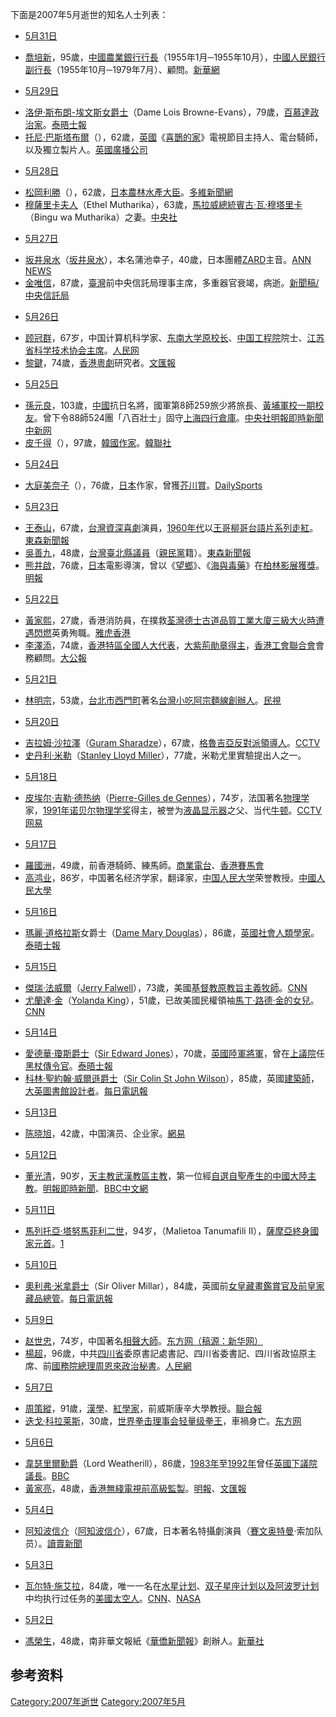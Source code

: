 下面是2007年5月逝世的知名人士列表：

  - [5月31日](../Page/5月31日.md "wikilink")

<!-- end list -->

  - [喬培新](https://zh.wikipedia.org/wiki/喬培新 "wikilink")，95歲，[中國農業銀行行長](https://zh.wikipedia.org/wiki/中國農業銀行 "wikilink")（1955年1月─1955年10月），[中國人民銀行副行長](https://zh.wikipedia.org/wiki/中國人民銀行 "wikilink")（1955年10月─1979年7月）、顧問。[新華網](http://news.xinhuanet.com/politics/2007-06/08/content_6216461.htm)

<!-- end list -->

  - [5月29日](../Page/5月29日.md "wikilink")

<!-- end list -->

  - [洛伊·斯布朗-埃文斯女爵士](https://zh.wikipedia.org/wiki/洛伊·斯布朗-埃文斯 "wikilink")（Dame Lois Browne-Evans），79歲，[百慕達](https://zh.wikipedia.org/wiki/百慕達 "wikilink")[政治家](../Page/政治家.md "wikilink")。[泰晤士報](http://www.timesonline.co.uk/tol/comment/obituaries/article1862391.ece)
  - [托尼·巴斯塔布爾](../Page/托尼·巴斯塔布爾.md "wikilink")（），62歲，[英國](https://zh.wikipedia.org/wiki/英國 "wikilink")《[喜鵲的家](https://zh.wikipedia.org/wiki/:en:Magpie_\(TV_series\) "wikilink")》電視節目主持人、電台騎師，以及獨立製片人。[英國廣播公司](http://news.bbc.co.uk/1/hi/entertainment/6709139.stm)

<!-- end list -->

  - [5月28日](../Page/5月28日.md "wikilink")

<!-- end list -->

  - [松岡利勝](https://zh.wikipedia.org/wiki/松岡利勝 "wikilink")（），62歲，[日本](../Page/日本.md "wikilink")[農林水產大臣](https://zh.wikipedia.org/wiki/農林水產大臣 "wikilink")。[多維新聞網](https://web.archive.org/web/20180927012152/http://www5.chinesenewsnet.com/MainNews/Topics/2007_5_28_4_23_10_1.html)
  - [穆薩里卡夫人](https://zh.wikipedia.org/wiki/穆薩里卡夫人 "wikilink")（Ethel Mutharika），63歲，[馬拉威總統](https://zh.wikipedia.org/wiki/馬拉威 "wikilink")[賓古·瓦·穆塔里卡](https://zh.wikipedia.org/wiki/賓古·瓦·穆塔里卡 "wikilink")（Bingu wa Mutharika）之妻。[中央社](http://news.yam.com/cna/international/200706/20070610366430.html)

<!-- end list -->

  - [5月27日](../Page/5月27日.md "wikilink")

<!-- end list -->

  - [坂井泉水](../Page/坂井泉水.md "wikilink")（[坂井泉水](https://zh.wikipedia.org/wiki/:ja:坂井泉水 "wikilink")），本名蒲池幸子，40歲，日本團體[ZARD](../Page/ZARD.md "wikilink")主音。[ANN NEWS](http://www.tv-asahi.co.jp/ann/news/web/soci_news4.html?now=20070528123516)
  - [金唯信](https://zh.wikipedia.org/wiki/金唯信 "wikilink")，87歲，[臺灣](../Page/臺灣.md "wikilink")前中央信託局理事主席，多重器官衰竭，病逝。[新聞稿/中央信託局](http://www.mof.gov.tw/ct.asp?xItem=39348&ctNode=407)

<!-- end list -->

  - [5月26日](../Page/5月26日.md "wikilink")

<!-- end list -->

  - [顾冠群](../Page/顾冠群.md "wikilink")，67岁，中国计算机科学家、[东南大学原校长](https://zh.wikipedia.org/wiki/东南大学 "wikilink")、[中国工程院](../Page/中国工程院.md "wikilink")院士、[江苏省科学技术协会主席](https://zh.wikipedia.org/wiki/江苏省科学技术协会 "wikilink")。[人民网](https://web.archive.org/web/20160304121246/http://npc.people.com.cn/GB/15017/5804871.html)
  - [黎鍵](https://zh.wikipedia.org/wiki/黎鍵 "wikilink")，74歲，[香港](../Page/香港.md "wikilink")[粵劇](../Page/粵劇.md "wikilink")研究者。[文匯報](http://paper.wenweipo.com/2007/06/05/XQ0706050007.htm)

<!-- end list -->

  - [5月25日](../Page/5月25日.md "wikilink")

<!-- end list -->

  - [孫元良](https://zh.wikipedia.org/wiki/孫元良 "wikilink")，103歲，[中國](../Page/中國.md "wikilink")抗日名將，國軍第8師259旅少將旅長、[黃埔軍校一期校友](https://zh.wikipedia.org/wiki/黃埔軍校 "wikilink")。曾下令88師524團「八百壯士」固守[上海](https://zh.wikipedia.org/wiki/上海 "wikilink")[四行倉庫](https://zh.wikipedia.org/wiki/四行倉庫 "wikilink")。[中央社](http://news.yam.com/cna/politics/200706/20070610365324.html)[明報即時新聞](https://web.archive.org/web/20071009084403/http://www.mpinews.com/htm/INews/20070610/ca71328k.htm)[中新网](http://estate.chinanews.com.cn/tw/twyw/news/2007/06-10/954423.shtml)
  - [皮千得](https://zh.wikipedia.org/wiki/皮千得 "wikilink")（），97歲，[韓國作家](https://zh.wikipedia.org/wiki/韓國 "wikilink")。[韓聯社](http://news.msn.com.tw/photo.aspx?id=514)

<!-- end list -->

  - [5月24日](../Page/5月24日.md "wikilink")

<!-- end list -->

  - [大庭美奈子](https://zh.wikipedia.org/wiki/大庭美奈子 "wikilink")（），76歲，[日本](../Page/日本.md "wikilink")作家，曾獲[芥川賞](https://zh.wikipedia.org/wiki/芥川賞 "wikilink")。[DailySports](https://web.archive.org/web/20070526052929/http://www.daily.co.jp/newsflash/2007/05/24/0000349292.shtml)

<!-- end list -->

  - [5月23日](../Page/5月23日.md "wikilink")

<!-- end list -->

  - [王泰山](https://zh.wikipedia.org/wiki/王泰山 "wikilink")，67歲，[台灣資深](https://zh.wikipedia.org/wiki/台灣 "wikilink")[喜劇](../Page/喜劇.md "wikilink")演員，[1960年代](../Page/1960年代.md "wikilink")以[王哥柳哥](https://zh.wikipedia.org/wiki/王哥柳哥 "wikilink")[台語片系列走紅](https://zh.wikipedia.org/wiki/台語片 "wikilink")。[東森新聞報](http://news.yam.com/ettoday/entertain/200705/20070524301096.html)
  - [吳善九](../Page/吳善九.md "wikilink")，48歲，[台灣](https://zh.wikipedia.org/wiki/台灣 "wikilink")[臺北縣議員](https://zh.wikipedia.org/wiki/新北市 "wikilink")（[親民黨](../Page/親民黨.md "wikilink")籍）。[東森新聞報](http://www.ettoday.com/2007/05/23/91-2100986.htm)
  - [熊井啟](../Page/熊井啟.md "wikilink")，76歲，[日本](../Page/日本.md "wikilink")電影導演，曾以《[望鄉](https://zh.wikipedia.org/wiki/望鄉 "wikilink")》、《[海與毒藥](../Page/海與毒藥.md "wikilink")》在[柏林影展獲獎](https://zh.wikipedia.org/wiki/柏林影展 "wikilink")。[明報](http://news.sina.com.tw/ents/mingpao/cn/2007-05-24/050812517999.shtml)

<!-- end list -->

  - [5月22日](../Page/5月22日.md "wikilink")

<!-- end list -->

  - [黃家熙](../Page/黃家熙.md "wikilink")，27歲，香港消防員，在撲救[荃灣](../Page/荃灣.md "wikilink")[德士古道](../Page/德士古道.md "wikilink")[品質工業大廈三級大火時遭遇](https://zh.wikipedia.org/wiki/品質工業大廈 "wikilink")[閃燃](../Page/閃燃.md "wikilink")英勇殉職。[雅虎香港](https://web.archive.org/web/20070524091047/http://hk.news.yahoo.com/070522/60/27z2m.html)
  - [李澤添](https://zh.wikipedia.org/wiki/李澤添 "wikilink")，74歲，[香港特區](https://zh.wikipedia.org/wiki/香港特區 "wikilink")[全國人大代表](https://zh.wikipedia.org/wiki/全國人大 "wikilink")，[大紫荊勛章得主](https://zh.wikipedia.org/wiki/大紫荊勛章 "wikilink")，[香港工會聯合會](../Page/香港工會聯合會.md "wikilink")會務顧問。[大公報](https://web.archive.org/web/20080426234457/http://www.takungpao.com/news/07/05/23/GW-740478.htm)

<!-- end list -->

  - [5月21日](../Page/5月21日.md "wikilink")

<!-- end list -->

  - [林明宗](https://zh.wikipedia.org/wiki/林明宗 "wikilink")，53歲，[台北市](https://zh.wikipedia.org/wiki/台北市 "wikilink")[西門町](../Page/西門町.md "wikilink")著名[台灣小吃](../Page/台灣小吃.md "wikilink")[阿宗麵線創辦人](https://zh.wikipedia.org/wiki/阿宗麵線 "wikilink")。[民視](http://news.sina.com.tw/society/ftv/tw/2007-05-26/201712523006.shtml)

<!-- end list -->

  - [5月20日](../Page/5月20日.md "wikilink")

<!-- end list -->

  - [吉拉姆·沙拉澤](https://zh.wikipedia.org/wiki/吉拉姆·沙拉澤 "wikilink")（[Guram Sharadze](https://zh.wikipedia.org/wiki/:en:Guram_Sharadze "wikilink")），67歲，[格魯吉亞反對派領導人](https://zh.wikipedia.org/wiki/格魯吉亞 "wikilink")。[CCTV](http://news.cctv.com/world/20070521/102361.shtml)
  - [史丹利·米勒](../Page/史丹利·米勒.md "wikilink")（[Stanley Lloyd Miller](https://zh.wikipedia.org/wiki/:en:Stanley_Lloyd_Miller "wikilink")），77歲，米勒尤里實驗提出人之一。

<!-- end list -->

  - [5月18日](../Page/5月18日.md "wikilink")

<!-- end list -->

  - [皮埃尔·吉勒·德热纳](https://zh.wikipedia.org/wiki/皮埃尔·吉勒·德热纳 "wikilink")（[Pierre-Gilles de Gennes](https://zh.wikipedia.org/wiki/:en:Pierre-Gilles_de_Gennes "wikilink")），74岁，法国著名[物理学](../Page/物理学.md "wikilink")家，[1991年](../Page/1991年.md "wikilink")[诺贝尔物理学奖](../Page/诺贝尔物理学奖.md "wikilink")得主，被誉为[液晶显示器](../Page/液晶显示器.md "wikilink")之父、当代[牛顿](https://zh.wikipedia.org/wiki/牛顿 "wikilink")。[CCTV](http://news.cctv.com/world/20070523/104211.shtml)[网易](http://news.163.com/07/0523/14/3F6FE78L0001121M.html)

<!-- end list -->

  - [5月17日](../Page/5月17日.md "wikilink")

<!-- end list -->

  - [羅國洲](../Page/羅國洲.md "wikilink")，49歲，前香港騎師、練馬師。[商業電台](http://pshweb02.881903.com/apps/news/html/news/20070517/2007051718112285500.htm)、[香港賽馬會](http://www.hkjc.com/chinese/news/news_2007051716020.htm)
  - [高鸿业](https://zh.wikipedia.org/wiki/高鸿业 "wikilink")，86岁，中国著名经济学家，翻译家，[中国人民大学](../Page/中国人民大学.md "wikilink")荣誉教授。[中國人民大學](https://web.archive.org/web/20070621134037/http://news.ruc.edu.cn/040107/article/07-05/22063.htm)

<!-- end list -->

  - [5月16日](../Page/5月16日.md "wikilink")

<!-- end list -->

  - [瑪麗·道格拉斯](../Page/瑪麗·道格拉斯.md "wikilink")女爵士（[Dame Mary Douglas](https://zh.wikipedia.org/wiki/:en:Mary_Douglas "wikilink")），86歲，[英國](https://zh.wikipedia.org/wiki/英國 "wikilink")[社會人類學家](https://zh.wikipedia.org/wiki/人類學家 "wikilink")。[泰晤士報](http://www.timesonline.co.uk/tol/comment/obituaries/article1805952.ece)

<!-- end list -->

  - [5月15日](../Page/5月15日.md "wikilink")

<!-- end list -->

  - [傑瑞·法威爾](../Page/傑瑞·法威爾.md "wikilink")（[Jerry Falwell](https://zh.wikipedia.org/wiki/:en:Jerry_Falwell "wikilink")），73歲，美國[基督教原教旨主義牧師](https://zh.wikipedia.org/wiki/基督教原教旨主義 "wikilink")。[CNN](https://web.archive.org/web/20070517114542/http://us.cnn.com/2007/US/05/15/jerry.falwell.ap/index.html)
  - [尤蘭達·金](https://zh.wikipedia.org/wiki/尤蘭達·金 "wikilink")（[Yolanda King](https://zh.wikipedia.org/wiki/:en:Yolanda_King "wikilink")），51歲，已故美國民權領袖[馬丁·路德·金的女兒](https://zh.wikipedia.org/wiki/馬丁·路德·金 "wikilink")。[CNN](https://web.archive.org/web/20070523175242/http://www.cnn.com/2007/US/05/16/obit.king.ap/index.html)

<!-- end list -->

  - [5月14日](../Page/5月14日.md "wikilink")

<!-- end list -->

  - [愛德華·瓊斯爵士](https://zh.wikipedia.org/wiki/愛德華·瓊斯 "wikilink")（[Sir Edward Jones](https://zh.wikipedia.org/wiki/:en:Edward_Jones "wikilink")），70歲，[英國陸軍](https://zh.wikipedia.org/wiki/英國陸軍 "wikilink")[將軍](https://zh.wikipedia.org/wiki/將軍 "wikilink")，曾在[上議院](../Page/上議院.md "wikilink")任[黑杖傳令官](https://zh.wikipedia.org/wiki/黑杖傳令官 "wikilink")。[泰晤士報](http://www.timesonline.co.uk/tol/comment/obituaries/article1800702.ece)
  - [科林·聖約翰·威爾遜爵士](https://zh.wikipedia.org/wiki/科林·聖約翰·威爾遜 "wikilink")（[Sir Colin St John Wilson](https://zh.wikipedia.org/wiki/:en:Colin_St_John_Wilson "wikilink")），85歲，英國[建築師](https://zh.wikipedia.org/wiki/建築師 "wikilink")，[大英圖書館設計者](https://zh.wikipedia.org/wiki/大英圖書館 "wikilink")。[每日電訊報](http://www.telegraph.co.uk/news/main.jhtml?view=DETAILS&grid=&xml=/news/2007/05/16/db1601.xml)

<!-- end list -->

  - [5月13日](../Page/5月13日.md "wikilink")

<!-- end list -->

  - [陈晓旭](../Page/陈晓旭.md "wikilink")，42歲，中国演员、企业家。[網易](http://ent.163.com/07/0517/05/3EM1IH8L00031H2L.html)

<!-- end list -->

  - [5月12日](../Page/5月12日.md "wikilink")

<!-- end list -->

  - [董光清](../Page/董光清.md "wikilink")，90岁，[天主教](../Page/天主教.md "wikilink")[武漢教區主教](https://zh.wikipedia.org/wiki/武漢 "wikilink")，第一位經[自選自聖產生的中國大陸主教](https://zh.wikipedia.org/wiki/中國大陸自選自聖主教列表 "wikilink")。[明報即時新聞](https://web.archive.org/web/20070930181527/http://www.mpinews.com/htm/INews/20070512/ca62142a.htm)、[BBC中文網](http://news.bbc.co.uk/chinese/trad/hi/newsid_6650000/newsid_6650700/6650797.stm)

<!-- end list -->

  - [5月11日](../Page/5月11日.md "wikilink")

<!-- end list -->

  - [馬列托亞·塔努馬菲利二世](https://zh.wikipedia.org/wiki/馬列托亞·塔努馬菲利二世 "wikilink")，94岁，（Malietoa Tanumafili II），[薩摩亞終身](https://zh.wikipedia.org/wiki/薩摩亞 "wikilink")[國家元首](https://zh.wikipedia.org/wiki/國家元首 "wikilink")。[1](http://www.smh.com.au/news/World/Samoan-king-dies-at-the-age-of-94/2007/05/13/1178994972370.html)

<!-- end list -->

  - [5月10日](../Page/5月10日.md "wikilink")

<!-- end list -->

  - [奧利弗·米拿爵士](https://zh.wikipedia.org/wiki/奧利弗·米拿 "wikilink")（Sir Oliver Millar），84歲，英國前[女皇藏畫鑑賞官及前](https://zh.wikipedia.org/wiki/女皇藏畫鑑賞官 "wikilink")[皇家藏品總管](https://zh.wikipedia.org/wiki/皇家藏品總管 "wikilink")。[每日電訊報](http://www.telegraph.co.uk/news/main.jhtml?view=DETAILS&grid=&xml=/news/2007/05/14/db1401.xml)

<!-- end list -->

  - [5月9日](../Page/5月9日.md "wikilink")

<!-- end list -->

  - [赵世忠](https://zh.wikipedia.org/wiki/赵世忠 "wikilink")，74岁，中国著名[相聲大師](https://zh.wikipedia.org/wiki/相聲 "wikilink")。[东方网（稿源：新华网）](http://pinglun.eastday.com/p/20070511/u1a2822637.html)
  - [楊超](https://zh.wikipedia.org/wiki/楊超_\(政治秘書\) "wikilink")，96歲，中共[四川省](../Page/四川省.md "wikilink")委原書記處書記、四川省委書記、四川省政協原主席、前[國務院總理](https://zh.wikipedia.org/wiki/國務院總理 "wikilink")[周恩來政治秘書](https://zh.wikipedia.org/wiki/周恩來 "wikilink")。[人民網](https://web.archive.org/web/20120607123707/http://cpc.people.com.cn/GB/64093/64387/5881683.html)

<!-- end list -->

  - [5月7日](../Page/5月7日.md "wikilink")

<!-- end list -->

  - [周策縱](../Page/周策縱.md "wikilink")，91歲，[漢學](https://zh.wikipedia.org/wiki/漢學 "wikilink")、[紅學家](https://zh.wikipedia.org/wiki/紅學 "wikilink")，前威斯康辛大學教授。[聯合報](http://udn.com/NEWS/READING/X5/3853317.shtml)
  - [迭戈·科拉莱斯](https://zh.wikipedia.org/wiki/迭戈·科拉莱斯 "wikilink")，30歲，[世界拳击理事会轻量级拳王](https://zh.wikipedia.org/wiki/世界拳击理事会 "wikilink")，車禍身亡。[东方网](http://sports.eastday.com/s/20070509/u1a2818232.html)

<!-- end list -->

  - [5月6日](../Page/5月6日.md "wikilink")

<!-- end list -->

  - [韋瑟里爾勳爵](https://zh.wikipedia.org/wiki/伯納·韋瑟里爾 "wikilink")（Lord Weatherill），86歲，[1983年](../Page/1983年.md "wikilink")至[1992年](../Page/1992年.md "wikilink")曾任[英國下議院](https://zh.wikipedia.org/wiki/英國下議院 "wikilink")[議長](https://zh.wikipedia.org/wiki/英國下議院議長 "wikilink")。[BBC](http://news.bbc.co.uk/1/hi/uk_politics/6632713.stm)
  - [黃家亮](https://zh.wikipedia.org/wiki/黃家亮 "wikilink")，48歲，[香港無綫電視前高級監製](https://zh.wikipedia.org/wiki/香港無綫電視 "wikilink")。[明報](https://web.archive.org/web/20070509050020/http://hk.news.yahoo.com/070506/12/26ugx.html)、[文匯報](http://paper.wenweipo.com/2007/05/07/HK0705070011.htm)

<!-- end list -->

  - [5月4日](../Page/5月4日.md "wikilink")

<!-- end list -->

  - [阿知波信介](https://zh.wikipedia.org/wiki/阿知波信介 "wikilink")（[阿知波信介](https://zh.wikipedia.org/wiki/:ja:阿知波信介 "wikilink")），67歲，日本著名特攝劇演員（[賽文奥特曼](../Page/超人七號.md "wikilink")·索加队员）。[讀賣新聞](https://web.archive.org/web/20070509045640/http://hochi.yomiuri.co.jp/entertainment/news/20070507-OHT1T00095.htm)

<!-- end list -->

  - [5月3日](../Page/5月3日.md "wikilink")

<!-- end list -->

  - [瓦尔特·施艾拉](../Page/瓦尔特·施艾拉.md "wikilink")，84歲，唯一一名在[水星计划](../Page/水星计划.md "wikilink")、[双子星座计划以及](https://zh.wikipedia.org/wiki/双子星座计划 "wikilink")[阿波罗计划](../Page/阿波罗计划.md "wikilink")中均执行过任务的[美國](https://zh.wikipedia.org/wiki/美國 "wikilink")[太空人](https://zh.wikipedia.org/wiki/太空人 "wikilink")。[CNN](http://www.cnn.com/2007/TECH/space/05/03/schirra.obit/)、[NASA](http://www.nasa.gov/vision/space/features/walter_schirra.html)

<!-- end list -->

  - [5月2日](../Page/5月2日.md "wikilink")

<!-- end list -->

  - [馮榮生](https://zh.wikipedia.org/wiki/馮榮生 "wikilink")，48歲，南非華文報紙《[華僑新聞報](https://web.archive.org/web/20111126154651/http://www.sa-cnet.com/)》創辦人。[新華社](http://news.xinhuanet.com/overseas/2007-05/03/content_6055096.htm)

## 参考资料

[Category:2007年逝世](https://zh.wikipedia.org/wiki/Category:2007年逝世 "wikilink") [Category:2007年5月](https://zh.wikipedia.org/wiki/Category:2007年5月 "wikilink")